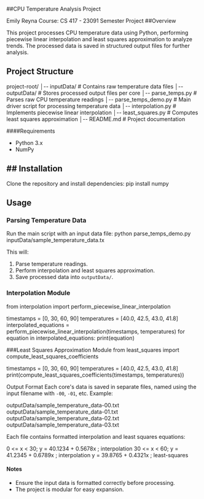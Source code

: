 ##CPU Temperature Analysis Project


Emily Reyna
Course: CS 417 - 23091
Semester Project
##Overview

This project processes CPU temperature data using Python, performing piecewise linear interpolation and least squares approximation to analyze trends. The processed data is saved in structured output files for further analysis.

## Project Structure

project-root/
│-- inputData/                # Contains raw temperature data files
│-- outputData/               # Stores processed output files per core
│-- parse_temps.py            # Parses raw CPU temperature readings
│-- parse_temps_demo.py       # Main driver script for processing temperature data
│-- interpolation.py          # Implements piecewise linear interpolation
│-- least_squares.py          # Computes least squares approximation
│-- README.md                 # Project documentation

####Requirements

- Python 3.x
- NumPy

## ## Installation

Clone the repository and install dependencies:
pip install numpy


## Usage

### Parsing Temperature Data 

Run the main script with an input data file:
python parse_temps_demo.py inputData/sample_temperature_data.tx


This will:

1. Parse temperature readings.
2. Perform interpolation and least squares approximation.
3. Save processed data into `outputData/`.

### Interpolation Module
from interpolation import perform_piecewise_linear_interpolation

timestamps = [0, 30, 60, 90]
temperatures = [40.0, 42.5, 43.0, 41.8]
interpolated_equations = perform_piecewise_linear_interpolation(timestamps, temperatures)
for equation in interpolated_equations:
    print(equation)

###Least Squares Approximation Module
from least_squares import compute_least_squares_coefficients

timestamps = [0, 30, 60, 90]
temperatures = [40.0, 42.5, 43.0, 41.8]
print(compute_least_squares_coefficients(timestamps, temperatures))

Output Format
Each core's data is saved in separate files, named using the input filename with `-00`, `-01`, etc. Example:

outputData/sample_temperature_data-00.txt
outputData/sample_temperature_data-01.txt
outputData/sample_temperature_data-02.txt
outputData/sample_temperature_data-03.txt

Each file contains formatted interpolation and least squares equations:

0 <= x < 30; y = 40.1234 + 0.5678x ; interpolation
30 <= x < 60; y = 41.2345 + 0.6789x ; interpolation
y = 39.8765 + 0.4321x ; least-squares

#### Notes

- Ensure the input data is formatted correctly before processing.
- The project is modular for easy expansion.



